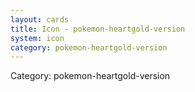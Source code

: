 ```yaml
---
layout: cards
title: Icon - pokemon-heartgold-version
system: icon
category: pokemon-heartgold-version
---
```

<div class="alert alert-secondary mb-4"><span class="i18n innerHTML-category">Category: </span><span class="i18n innerHTML-cat-pokemon-heartgold-version">pokemon-heartgold-version</span></div>
